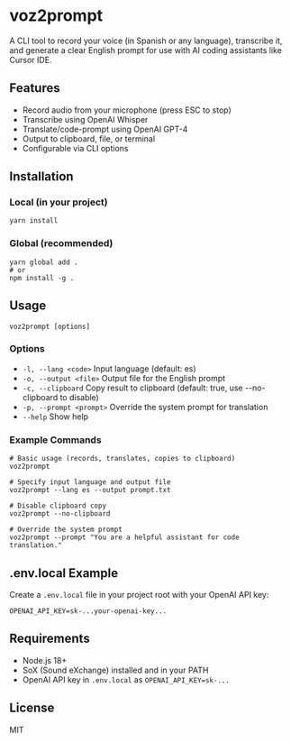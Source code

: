 # voz2prompt

A CLI tool to record your voice (in Spanish or any language), transcribe it, and generate a clear English prompt for use with AI coding assistants like Cursor IDE.

## Features
- Record audio from your microphone (press ESC to stop)
- Transcribe using OpenAI Whisper
- Translate/code-prompt using OpenAI GPT-4
- Output to clipboard, file, or terminal
- Configurable via CLI options

## Installation

### Local (in your project)
```
yarn install
```

### Global (recommended)
```
yarn global add .
# or
npm install -g .
```

## Usage

```
voz2prompt [options]
```

### Options
- `-l, --lang <code>`        Input language (default: es)
- `-o, --output <file>`      Output file for the English prompt
- `-c, --clipboard`          Copy result to clipboard (default: true, use --no-clipboard to disable)
- `-p, --prompt <prompt>`    Override the system prompt for translation
- `--help`                   Show help

### Example Commands

```
# Basic usage (records, translates, copies to clipboard)
voz2prompt

# Specify input language and output file
voz2prompt --lang es --output prompt.txt

# Disable clipboard copy
voz2prompt --no-clipboard

# Override the system prompt
voz2prompt --prompt "You are a helpful assistant for code translation."
```

## .env.local Example

Create a `.env.local` file in your project root with your OpenAI API key:

```
OPENAI_API_KEY=sk-...your-openai-key...
```

## Requirements
- Node.js 18+
- SoX (Sound eXchange) installed and in your PATH
- OpenAI API key in `.env.local` as `OPENAI_API_KEY=sk-...`

## License
MIT 